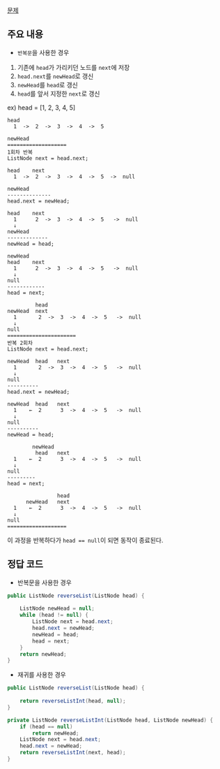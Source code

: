 [문제](https://leetcode.com/problems/reverse-linked-list/description/)

## 주요 내용

- `반복문`을 사용한 경우 

1) 기존에 `head`가 가리키던 노드를 `next`에 저장
2) `head.next`를 `newHead`로 갱신
3) `newHead`를 `head`로 갱신 
4) `head`를 앞서 지정한 `next`로 갱신 

ex) head = [1, 2, 3, 4, 5] 
```
head 
  1  ->  2  ->  3  ->  4  ->  5
  
newHead 
===================
1회차 반복 
ListNode next = head.next;

head    next
  1  ->  2  ->  3  ->  4  ->  5  ->  null
  
newHead 
--------------
head.next = newHead;

head    next
  1      2  ->  3  ->  4  ->  5   ->  null
  ↓
newHead 
-------------
newHead = head;

newHead 
head    next
  1      2  ->  3  ->  4  ->  5   ->  null
  ↓ 
null
------------
head = next;

         head
newHead  next
  1       2  ->  3  ->  4  ->  5   ->  null
  ↓ 
null
======================
반복 2회차 
ListNode next = head.next;

newHead  head   next  
  1       2  ->  3  ->  4  ->  5   ->  null
  ↓ 
null
---------- 
head.next = newHead;

newHead  head   next  
  1    ←  2      3  ->  4  ->  5   ->  null
  ↓ 
null
----------
newHead = head;

        newHead
         head   next  
  1    ←  2      3  ->  4  ->  5   ->  null
  ↓ 
null
---------
head = next; 

                head
      newHead   next  
  1    ←  2      3  ->  4  ->  5   ->  null
  ↓ 
null
=================== 
```
이 과정을 반복하다가 `head == null`이 되면 동작이 종료된다. 

## 정답 코드 

- 반복문을 사용한 경우 
``` java
public ListNode reverseList(ListNode head) {
    
    ListNode newHead = null;
    while (head != null) {
        ListNode next = head.next;
        head.next = newHead;
        newHead = head;
        head = next;
    }
    return newHead;
}
```

- 재귀를 사용한 경우 
``` java
public ListNode reverseList(ListNode head) {
    
    return reverseListInt(head, null);
}

private ListNode reverseListInt(ListNode head, ListNode newHead) {
    if (head == null)
        return newHead;
    ListNode next = head.next;
    head.next = newHead;
    return reverseListInt(next, head);
}
```
